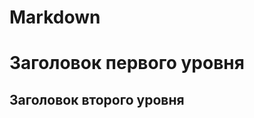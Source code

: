 # Markdown

Заголовок первого уровня
========================
Заголовок второго уровня
-------------------------

